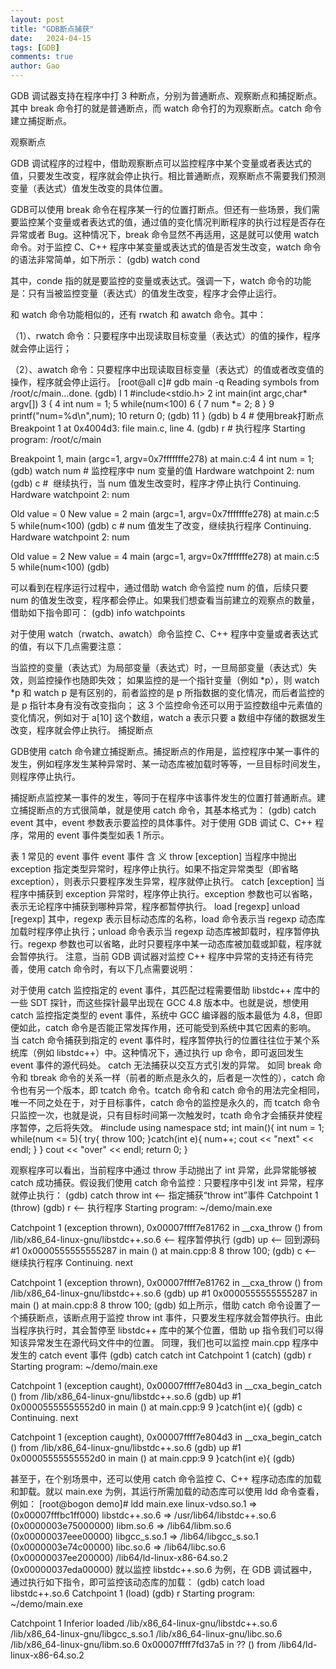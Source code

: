 ```yaml
---
layout: post
title: "GDB断点捕获"
date:   2024-04-15
tags: [GDB]
comments: true
author: Gao
---
```


GDB 调试器支持在程序中打 3 种断点，分别为普通断点、观察断点和捕捉断点。其中 break 命令打的就是普通断点，而 watch 命令打的为观察断点。catch 命令建立捕捉断点。

观察断点

GDB 调试程序的过程中，借助观察断点可以监控程序中某个变量或者表达式的值，只要发生改变，程序就会停止执行。相比普通断点，观察断点不需要我们预测变量（表达式）值发生改变的具体位置。

GDB可以使用 break 命令在程序某一行的位置打断点。但还有一些场景，我们需要监控某个变量或者表达式的值，通过值的变化情况判断程序的执行过程是否存在异常或者 Bug。这种情况下，break 命令显然不再适用，这是就可以使用 watch 命令。对于监控 C、C++ 程序中某变量或表达式的值是否发生改变，watch 命令的语法非常简单，如下所示：
(gdb) watch cond

其中，conde 指的就是要监控的变量或表达式。强调一下，watch 命令的功能是：只有当被监控变量（表达式）的值发生改变，程序才会停止运行。

和 watch 命令功能相似的，还有 rwatch 和 awatch 命令。其中：

（1）、rwatch 命令：只要程序中出现读取目标变量（表达式）的值的操作，程序就会停止运行；

（2）、awatch 命令：只要程序中出现读取目标变量（表达式）的值或者改变值的操作，程序就会停止运行。
[root@all c]# gdb main -q
Reading symbols from /root/c/main...done.
(gdb) l
1    #include<stdio.h>
2    int main(int argc,char* argv[])
3    {
4        int num = 1;
5        while(num<100)
6        {
7            num *= 2;
8        }
9        printf("num=%d\n",num);
10        return 0;
(gdb) 
11    }
(gdb) b 4                                             # 使用break打断点
Breakpoint 1 at 0x4004d3: file main.c, line 4.
(gdb) r                                               # 执行程序
Starting program: /root/c/main 

Breakpoint 1, main (argc=1, argv=0x7fffffffe278) at main.c:4
4        int num = 1;
(gdb) watch num                                       # 监控程序中 num 变量的值
Hardware watchpoint 2: num
(gdb) c                                               #  继续执行，当 num 值发生改变时，程序才停止执行
Continuing.
Hardware watchpoint 2: num

Old value = 0
New value = 2
main (argc=1, argv=0x7fffffffe278) at main.c:5
5        while(num<100)
(gdb) c                                               # num 值发生了改变，继续执行程序
Continuing.
Hardware watchpoint 2: num

Old value = 2
New value = 4
main (argc=1, argv=0x7fffffffe278) at main.c:5
5        while(num<100)
(gdb)


可以看到在程序运行过程中，通过借助 watch 命令监控 num 的值，后续只要 num 的值发生改变，程序都会停止。如果我们想查看当前建立的观察点的数量，借助如下指令即可：
(gdb) info watchpoints

对于使用 watch（rwatch、awatch）命令监控 C、C++ 程序中变量或者表达式的值，有以下几点需要注意：

当监控的变量（表达式）为局部变量（表达式）时，一旦局部变量（表达式）失效，则监控操作也随即失效；
如果监控的是一个指针变量（例如 *p），则 watch *p 和 watch p 是有区别的，前者监控的是 p 所指数据的变化情况，而后者监控的是 p 指针本身有没有改变指向；
这 3 个监控命令还可以用于监控数组中元素值的变化情况，例如对于 a[10] 这个数组，watch a 表示只要 a 数组中存储的数据发生改变，程序就会停止执行。
捕捉断点

GDB使用 catch 命令建立捕捉断点。捕捉断点的作用是，监控程序中某一事件的发生，例如程序发生某种异常时、某一动态库被加载时等等，一旦目标时间发生，则程序停止执行。

捕捉断点监控某一事件的发生，等同于在程序中该事件发生的位置打普通断点。建立捕捉断点的方式很简单，就是使用 catch 命令，其基本格式为：
(gdb) catch event
其中，event 参数表示要监控的具体事件。对于使用 GDB 调试 C、C++ 程序，常用的 event 事件类型如表 1 所示。

表 1 常见的 event 事件
event 事件	含 义
throw [exception]	当程序中抛出 exception 指定类型异常时，程序停止执行。如果不指定异常类型（即省略 exception），则表示只要程序发生异常，程序就停止执行。
catch [exception]	当程序中捕获到 exception 异常时，程序停止执行。exception 参数也可以省略，表示无论程序中捕获到哪种异常，程序都暂停执行。
load [regexp]
unload [regexp]	其中，regexp 表示目标动态库的名称，load 命令表示当 regexp 动态库加载时程序停止执行；unload 命令表示当 regexp 动态库被卸载时，程序暂停执行。regexp 参数也可以省略，此时只要程序中某一动态库被加载或卸载，程序就会暂停执行。
注意，当前 GDB 调试器对监控 C++ 程序中异常的支持还有待完善，使用 catch 命令时，有以下几点需要说明：

对于使用 catch 监控指定的 event 事件，其匹配过程需要借助 libstdc++ 库中的一些 SDT 探针，而这些探针最早出现在 GCC 4.8 版本中。也就是说，想使用 catch 监控指定类型的 event 事件，系统中 GCC 编译器的版本最低为 4.8，但即便如此，catch 命令是否能正常发挥作用，还可能受到系统中其它因素的影响。
当 catch 命令捕获到指定的 event 事件时，程序暂停执行的位置往往位于某个系统库（例如 libstdc++）中。这种情况下，通过执行 up 命令，即可返回发生 event 事件的源代码处。
catch 无法捕获以交互方式引发的异常。
如同 break 命令和 tbreak 命令的关系一样（前者的断点是永久的，后者是一次性的），catch 命令也有另一个版本，即 tcatch 命令。tcatch 命令和 catch 命令的用法完全相同，唯一不同之处在于，对于目标事件，catch 命令的监控是永久的，而 tcatch 命令只监控一次，也就是说，只有目标时间第一次触发时，tcath 命令才会捕获并使程序暂停，之后将失效。
#include <iostream>
using namespace std;
int main(){
    int num = 1;
    while(num <= 5){
        try{
            throw 100;
        }catch(int e){
            num++;
            cout << "next" << endl;
        }
    }
    cout << "over" << endl;
    return 0;
}

观察程序可以看出，当前程序中通过 throw 手动抛出了 int 异常，此异常能够被 catch 成功捕获。假设我们使用 catch 命令监控：只要程序中引发 int 异常，程序就停止执行：
(gdb) catch throw int              <-- 指定捕获“throw int”事件
Catchpoint 1 (throw)
(gdb) r                                     <-- 执行程序
Starting program: ~/demo/main.exe

Catchpoint 1 (exception thrown), 0x00007ffff7e81762 in __cxa_throw ()
   from /lib/x86_64-linux-gnu/libstdc++.so.6                          <-- 程序暂停执行
(gdb) up                                                                                    <-- 回到源码
#1  0x0000555555555287 in main () at main.cpp:8
8             throw 100;
(gdb) c                                                                                      <-- 继续执行程序
Continuing.
next

Catchpoint 1 (exception thrown), 0x00007ffff7e81762 in __cxa_throw ()
   from /lib/x86_64-linux-gnu/libstdc++.so.6
(gdb) up
#1  0x0000555555555287 in main () at main.cpp:8
8             throw 100;
(gdb)
如上所示，借助 catch 命令设置了一个捕获断点，该断点用于监控 throw int 事件，只要发生程序就会暂停执行。由此当程序执行时，其会暂停至 libstdc++ 库中的某个位置，借助 up 指令我们可以得知该异常发生在源代码文件中的位置。
同理，我们也可以监控 main.cpp 程序中发生的  catch event 事件
(gdb) catch catch int
Catchpoint 1 (catch)
(gdb) r
Starting program: ~/demo/main.exe

Catchpoint 1 (exception caught), 0x00007ffff7e804d3 in __cxa_begin_catch ()
   from /lib/x86_64-linux-gnu/libstdc++.so.6
(gdb) up
#1  0x00005555555552d0 in main () at main.cpp:9
9         }catch(int e){
(gdb) c
Continuing.
next

Catchpoint 1 (exception caught), 0x00007ffff7e804d3 in __cxa_begin_catch ()
   from /lib/x86_64-linux-gnu/libstdc++.so.6
(gdb) up
#1  0x00005555555552d0 in main () at main.cpp:9
9         }catch(int e){
(gdb)

甚至于，在个别场景中，还可以使用 catch 命令监控 C、C++ 程序动态库的加载和卸载。就以 main.exe 为例，其运行所需加载的动态库可以使用 ldd 命令查看，例如：
[root@bogon demo]# ldd main.exe
linux-vdso.so.1 =>  (0x00007fffbc1ff000)
libstdc++.so.6 => /usr/lib64/libstdc++.so.6 (0x0000003e75000000)
libm.so.6 => /lib64/libm.so.6 (0x00000037eee00000)
libgcc_s.so.1 => /lib64/libgcc_s.so.1 (0x0000003e74c00000)
libc.so.6 => /lib64/libc.so.6 (0x00000037ee200000)
/lib64/ld-linux-x86-64.so.2 (0x00000037eda00000)
就以监控 libstdc++.so.6 为例，在 GDB 调试器中，通过执行如下指令，即可监控该动态库的加载：
(gdb) catch load libstdc++.so.6
Catchpoint 1 (load)
(gdb) r
Starting program: ~/demo/main.exe

Catchpoint 1
  Inferior loaded /lib/x86_64-linux-gnu/libstdc++.so.6
    /lib/x86_64-linux-gnu/libgcc_s.so.1
    /lib/x86_64-linux-gnu/libc.so.6
    /lib/x86_64-linux-gnu/libm.so.6
0x00007ffff7fd37a5 in ?? () from /lib64/ld-linux-x86-64.so.2





